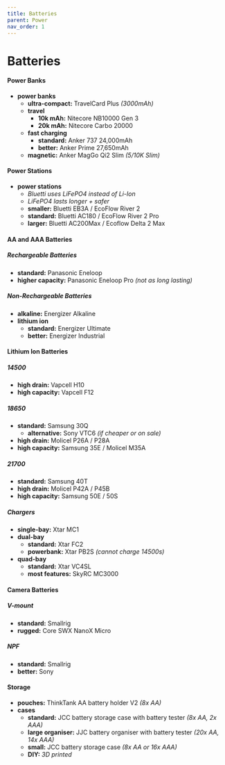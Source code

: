 ```yaml
---
title: Batteries
parent: Power
nav_order: 1
---
```

# Batteries

#### Power Banks

- **power banks**
	- **ultra-compact:** TravelCard Plus *(3000mAh)*
	- **travel** 
		- **10k mAh:** Nitecore NB10000 Gen 3
		- **20k mAh:** Nitecore Carbo 20000
	- **fast charging** 
		- **standard:** Anker 737 24,000mAh
		- **better:** Anker Prime 27,650mAh
	- **magnetic:** Anker MagGo Qi2 Slim *(5/10K Slim)*

#### Power Stations

- **power stations** 
	- *Bluetti uses LiFePO4 instead of Li-Ion*
	- *LiFePO4 lasts longer + safer*
	- **smaller:** Bluetti EB3A / EcoFlow River 2
	- **standard:** Bluetti AC180 / EcoFlow River 2 Pro
	- **larger:** Bluetti AC200Max / Ecoflow Delta 2 Max

#### AA and AAA Batteries

##### Rechargeable Batteries

- **standard:** Panasonic Eneloop
- **higher capacity:** Panasonic Eneloop Pro *(not as long lasting)*

##### Non-Rechargeable Batteries

- **alkaline:** Energizer Alkaline
- **lithium ion**
	- **standard:** Energizer Ultimate
	- **better:** Energizer Industrial

#### Lithium Ion Batteries

##### 14500

- **high drain:** Vapcell H10
- **high capacity:** Vapcell F12

##### 18650

- **standard:** Samsung 30Q
	- **alternative:** Sony VTC6 *(if cheaper or on sale)*
- **high drain:** Molicel P26A / P28A
- **high capacity:** Samsung 35E / Molicel M35A

##### 21700

- **standard:** Samsung 40T
- **high drain:** Molicel P42A / P45B
- **high capacity:** Samsung 50E / 50S

##### Chargers

- **single-bay:** Xtar MC1
- **dual-bay** 
	- **standard:** Xtar FC2
	- **powerbank:** Xtar PB2S *(cannot charge 14500s)*
- **quad-bay** 
	- **standard:** Xtar VC4SL
	- **most features:** SkyRC MC3000

#### Camera Batteries

##### V-mount

- **standard:** Smallrig
- **rugged:** Core SWX NanoX Micro

##### NPF

- **standard:** Smallrig
- **better:** Sony

#### Storage

- **pouches:** ThinkTank AA battery holder V2 *(8x AA)*
- **cases** 
	- **standard:** JCC battery storage case with battery tester *(8x AA, 2x AAA)*
	- **large organiser:** JJC battery organiser with battery tester *(20x AA, 14x AAA)*
	- **small:** JCC battery storage case *(8x AA or 16x AAA)*
	- **DIY:** *3D printed*
